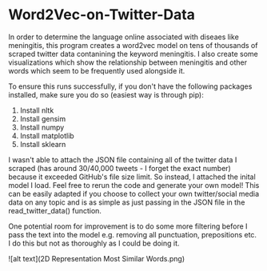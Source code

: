 # Word2Vec-on-Twitter-Data
In order to determine the language online associated with diseaes like meningitis, this program creates a word2vec model on tens of thousands of scraped twitter data contanining the keyword meningitis. I also create some visualizations which show the relationship between meningitis and other words which seem to be frequently used alongside it.


To ensure this runs successfully, if you don't have the following packages installed, make sure you do so (easiest way is through pip):
1. Install nltk
2. Install gensim
3. Install numpy
4. Install matplotlib
5. Install sklearn

I wasn't able to attach the JSON file containing all of the twitter data I scraped (has around 30/40,000 tweets - I forget the exact number) because it exceeded GitHub's file size limit. So instead, I attached the inital model I load. Feel free to rerun the code and generate your own model! This can be easily adapted if you choose to collect your own twitter/social media data on any topic and is as simple as just passing in the JSON file in the read_twitter_data() function.

One potential room for improvement is to do some more filtering before I pass the text into the model e.g. removing all punctuation, prepositions etc. I do this but not as thoroughly as I could be doing it.

![alt text](2D Representation Most Similar Words.png)
